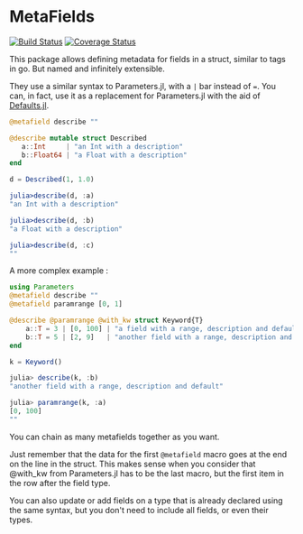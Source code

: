 # MetaFields

[![Build Status](https://travis-ci.org/rafaqz/MetaFields.jl.svg?branch=master)](https://travis-ci.org/rafaqz/MetaFields.jl)
[![Coverage Status](https://coveralls.io/repos/rafaqz/MetaFields.jl/badge.svg?branch=master&service=github)](https://coveralls.io/github/rafaqz/MetaFields.jl?branch=master)

This package allows defining metadata for fields in a struct, similar to tags in go. But named and infinitely
extensible.

They use a similar syntax to Parameters.jl, with a `|` bar instead of
`=`. You can, in fact, use it as a replacement for Parameters.jl with the aid of 
[Defaults.jl](https://github.com/rafaqz/Defaults.jl).

```julia
@metafield describe ""

@describe mutable struct Described
   a::Int     | "an Int with a description"  
   b::Float64 | "a Float with a description"
end

d = Described(1, 1.0)

julia>describe(d, :a) 
"an Int with a description"  

julia>describe(d, :b) 
"a Float with a description"  

julia>describe(d, :c) 
""  
```

A more complex example :

```julia
using Parameters
@metafield describe ""
@metafield paramrange [0, 1]

@describe @paramrange @with_kw struct Keyword{T}
    a::T = 3 | [0, 100] | "a field with a range, description and default"
    b::T = 5 | [2, 9]   | "another field with a range, description and default"
end

k = Keyword()

julia> describe(k, :b) 
"another field with a range, description and default"

julia> paramrange(k, :a) 
[0, 100]
""  
```

You can chain as many metafields together as you want. 

Just remember that the data for the first `@metafield` macro
goes at the end on the line in the struct. This makes sense when you consider that @with_kw
from Parameters.jl has to be the last macro, but the first item in the row after
the field type.

You can also update or add fields on a type that is already declared using the
same syntax, but you don't need to include all fields, or even their types.

